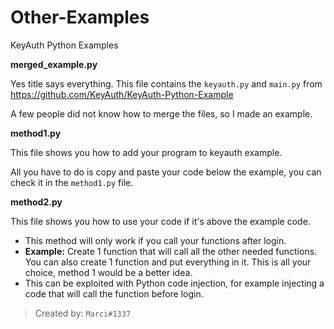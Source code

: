 # Other-Examples
KeyAuth Python Examples

**merged_example.py**

Yes title says everything. This file contains the `keyauth.py` and `main.py` from https://github.com/KeyAuth/KeyAuth-Python-Example

A few people did not know how to merge the files, so I made an example.

**method1.py**

This file shows you how to add your program to keyauth example.

All you have to do is copy and paste your code below the example, you can check it in the `method1.py` file.

**method2.py**

This file shows you how to use your code if it's above the example code.

- This method will only work if you call your functions after login.
- **Example:**
Create 1 function that will call all the other needed functions. You can also create 1 function and put everything in it. This is all your choice, method 1 would be a better idea.
- This can be exploited with Python code injection, for example injecting a code that will call the function before login.


>Created by: `Marci#1337`
